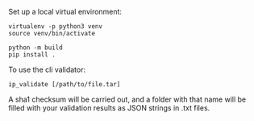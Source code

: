 Set up a local virtual environment:

```shell
virtualenv -p python3 venv
source venv/bin/activate
```

```shell
python -m build
pip install .
```

To use the cli validator:

```shell
ip_validate [/path/to/file.tar]
```

A sha1 checksum will be carried out, and a folder with that name will be filled with your validation results as JSON strings in .txt files.
